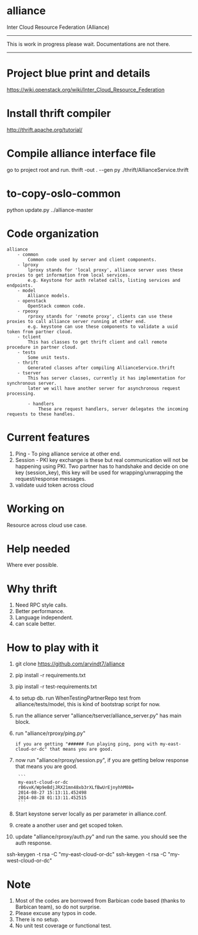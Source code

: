 alliance
========

Inter Cloud Resource Federation (Alliance)

***
This is work in progress please wait.
Documentations are not there. 
***

Project blue print and details
==============================
https://wiki.openstack.org/wiki/Inter_Cloud_Resource_Federation

Install thrift compiler
=======================
http://thrift.apache.org/tutorial/

Compile alliance interface file
===============================

go to project root and run.
thrift -out . --gen  py ./thrift/AllianceService.thrift 

to-copy-oslo-common
===================
python update.py ../alliance-master


Code organization
=================
```
alliance
    - common
        Common code used by server and client components.
    - lproxy 
        lproxy stands for 'local proxy', alliance server uses these proxies to get information from local services.
        e.g. Keystone for auth related calls, listing services and endpoints.
    - model
        Alliance models.
    - openstack
        OpenStack common code.
    - rpeoxy
        rproxy stands for 'remote proxy', clients can use these proxies to call alliance server running at other end.
        e.g. keystone can use these components to validate a uuid token from partner cloud. 
    - tclient
        This has classes to get thrift client and call remote procedure in partner cloud.
    - tests
        Some unit tests.
    - thrift
        Generated classes after compiling AllianceService.thrift
    - tserver
        This has server classes, currently it has implementation for synchronous server.
        later we will have another server for asynchronous request processing.  
        
        - handlers
            These are request handlers, server delegates the incoming requests to these handles.
```

Current features
================
1. Ping - To ping alliance service at other end.
2. Session - PKI key exchange is these but real communication will not be happening using PKI. Two partner has to handshake and decide on one key (session_key),    this key will be used for wrapping/unwrapping the request/response messages. 
3. validate uuid token across cloud

Working on
=========
Resource across cloud use case.

Help needed
===========
Where ever possible.
           
Why thrift
==========
1. Need RPC style calls.
2. Better performance.
3. Language independent.
4. can scale better.

How to play with it
==================

1. git clone https://github.com/arvindt7/alliance
2. pip install -r requirements.txt
3. pip install -r test-requirements.txt
4. to setup db. run WhenTestingPartnerRepo test from alliance/tests/model, this is kind of bootstrap script for now.
5. run the alliance server "alliance/tserver/alliance_server.py" has main block.
6. run "alliance/rproxy/ping.py"

    ```
    if you are getting "###### Fun playing ping, pong with my-east-cloud-or-dc" that means you are good. 
    ```
    
7. now run "alliance/rproxy/session.py", if you are getting below response that means you are good.

        ```
        my-east-cloud-or-dc
        rB6vxK/Wp9eBdjJRX21mn48xb3rXLfBwUrEjnyhhM08=
        2014-08-27 15:13:11.452498
        2014-08-28 01:13:11.452515
        ```

8. Start keystone server locally as per parameter in alliance.conf.
9. create a another user and get scoped token.
10. update "alliance/rproxy/auth.py" and run the same. you should see the auth response.

ssh-keygen -t rsa -C "my-east-cloud-or-dc"
ssh-keygen -t rsa -C "my-west-cloud-or-dc"

Note
====
1. Most of the codes are borrowed from Barbican code based (thanks to Barbican team), so do not surprise. 
2. Please excuse any typos in code. 
3. There is no setup.
4. No unit test coverage or functional test. 
